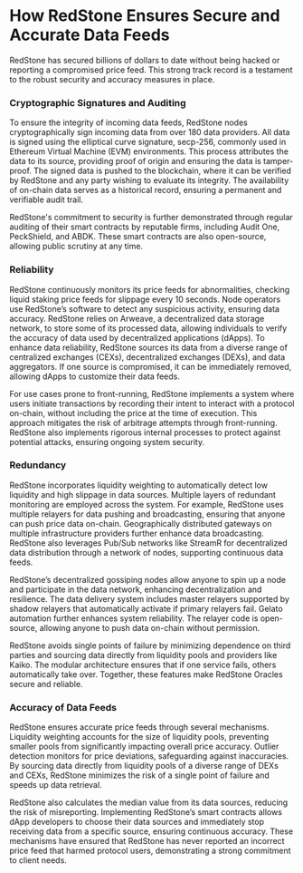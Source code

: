 # How RedStone Ensures Secure and Accurate Data Feeds
RedStone has secured billions of dollars to date without being hacked or reporting a compromised price feed. This strong track record is a testament to the robust security and accuracy measures in place.

### Cryptographic Signatures and Auditing

To ensure the integrity of incoming data feeds, RedStone nodes cryptographically sign incoming data from over 180 data providers. All data is signed using the elliptical curve signature, secp-256, commonly used in Ethereum Virtual Machine (EVM) environments. This process attributes the data to its source, providing proof of origin and ensuring the data is tamper-proof. The signed data is pushed to the blockchain, where it can be verified by RedStone and any party wishing to evaluate its integrity. The availability of on-chain data serves as a historical record, ensuring a permanent and verifiable audit trail.

RedStone's commitment to security is further demonstrated through regular auditing of their smart contracts by reputable firms, including Audit One, PeckShield, and ABDK. These smart contracts are also open-source, allowing public scrutiny at any time.

### Reliability

RedStone continuously monitors its price feeds for abnormalities, checking liquid staking price feeds for slippage every 10 seconds. Node operators use RedStone’s software to detect any suspicious activity, ensuring data accuracy. RedStone relies on Arweave, a decentralized data storage network, to store some of its processed data, allowing individuals to verify the accuracy of data used by decentralized applications (dApps). To enhance data reliability, RedStone sources its data from a diverse range of centralized exchanges (CEXs), decentralized exchanges (DEXs), and data aggregators. If one source is compromised, it can be immediately removed, allowing dApps to customize their data feeds.

For use cases prone to front-running, RedStone implements a system where users initiate transactions by recording their intent to interact with a protocol on-chain, without including the price at the time of execution. This approach mitigates the risk of arbitrage attempts through front-running. RedStone also implements rigorous internal processes to protect against potential attacks, ensuring ongoing system security.

### Redundancy

RedStone incorporates liquidity weighting to automatically detect low liquidity and high slippage in data sources. Multiple layers of redundant monitoring are employed across the system. For example, RedStone uses multiple relayers for data pushing and broadcasting, ensuring that anyone can push price data on-chain. Geographically distributed gateways on multiple infrastructure providers further enhance data broadcasting. RedStone also leverages Pub/Sub networks like StreamR for decentralized data distribution through a network of nodes, supporting continuous data feeds.

RedStone’s decentralized gossiping nodes allow anyone to spin up a node and participate in the data network, enhancing decentralization and resilience. The data delivery system includes master relayers supported by shadow relayers that automatically activate if primary relayers fail. Gelato automation further enhances system reliability. The relayer code is open-source, allowing anyone to push data on-chain without permission.

RedStone avoids single points of failure by minimizing dependence on third parties and sourcing data directly from liquidity pools and providers like Kaiko. The modular architecture ensures that if one service fails, others automatically take over. Together, these features make RedStone Oracles secure and reliable.

### Accuracy of Data Feeds

RedStone ensures accurate price feeds through several mechanisms. Liquidity weighting accounts for the size of liquidity pools, preventing smaller pools from significantly impacting overall price accuracy. Outlier detection monitors for price deviations, safeguarding against inaccuracies. By sourcing data directly from liquidity pools of a diverse range of DEXs and CEXs, RedStone minimizes the risk of a single point of failure and speeds up data retrieval.

RedStone also calculates the median value from its data sources, reducing the risk of misreporting. Implementing RedStone’s smart contracts allows dApp developers to choose their data sources and immediately stop receiving data from a specific source, ensuring continuous accuracy. These mechanisms have ensured that RedStone has never reported an incorrect price feed that harmed protocol users, demonstrating a strong commitment to client needs.

